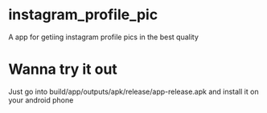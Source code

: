 # instagram_profile_pic

A app for getiing instagram profile pics in the best quality

# Wanna try it out
Just go into build/app/outputs/apk/release/app-release.apk and install it on your android phone
